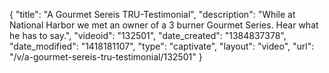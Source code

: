 {
    "title": "A Gourmet Sereis TRU-Testimonial",
    "description": "While at National Harbor we met an owner of a 3 burner Gourmet Series.  Hear what he has to say.",
    "videoid": "132501",
    "date_created": "1384837378",
    "date_modified": "1418181107",
    "type": "captivate",
    "layout": "video",
    "url": "\/v\/a-gourmet-sereis-tru-testimonial\/132501"
}